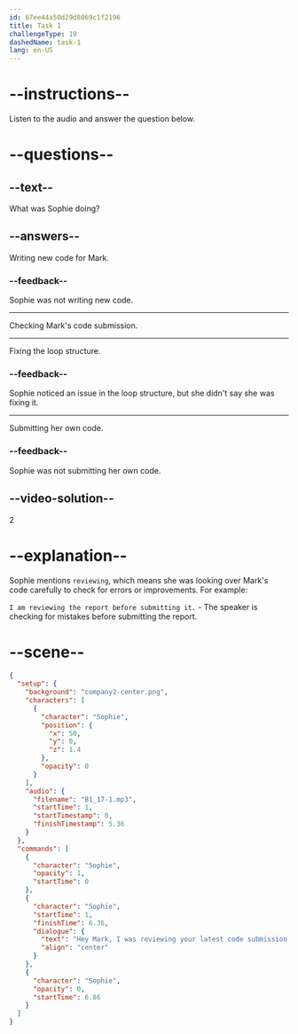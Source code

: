 ```yaml
---
id: 67ee44a50d29d8069c1f2196
title: Task 1
challengeType: 19
dashedName: task-1
lang: en-US
---
```


<!-- (audio) Sophie: Hey Mark, I was reviewing your latest code submission, and I noticed a small error in the loop structure. -->

# --instructions--

Listen to the audio and answer the question below.

# --questions--

## --text--

What was Sophie doing?

## --answers--

Writing new code for Mark.

### --feedback--

Sophie was not writing new code.

---

Checking Mark's code submission.

---

Fixing the loop structure.

### --feedback--

Sophie noticed an issue in the loop structure, but she didn't say she was fixing it.

---

Submitting her own code.

### --feedback--

Sophie was not submitting her own code.

## --video-solution--

2

# --explanation--

Sophie mentions `reviewing`, which means she was looking over Mark's code carefully to check for errors or improvements. For example:

`I am reviewing the report before submitting it.` - The speaker is checking for mistakes before submitting the report.

# --scene--

```json
{
  "setup": {
    "background": "company2-center.png",
    "characters": [
      {
        "character": "Sophie",
        "position": {
          "x": 50,
          "y": 0,
          "z": 1.4
        },
        "opacity": 0
      }
    ],
    "audio": {
      "filename": "B1_17-1.mp3",
      "startTime": 1,
      "startTimestamp": 0,
      "finishTimestamp": 5.36
    }
  },
  "commands": [
    {
      "character": "Sophie",
      "opacity": 1,
      "startTime": 0
    },
    {
      "character": "Sophie",
      "startTime": 1,
      "finishTime": 6.36,
      "dialogue": {
        "text": "Hey Mark, I was reviewing your latest code submission, and I noticed a small error in the loop structure.",
        "align": "center"
      }
    },
    {
      "character": "Sophie",
      "opacity": 0,
      "startTime": 6.86
    }
  ]
}
```
